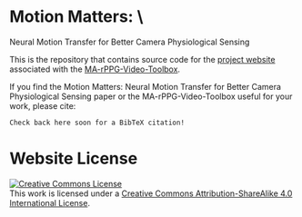 # Motion Matters: \
Neural Motion Transfer for Better Camera Physiological Sensing

This is the repository that contains source code for the [project website](https://motion-matters.github.io) associated with the [MA-rPPG-Video-Toolbox](https://github.com/Roni-Lab/MA-rPPG-Video-Toolbox).

If you find the Motion Matters: Neural Motion Transfer for Better Camera Physiological Sensing paper or the MA-rPPG-Video-Toolbox useful for your work, please cite:
```
Check back here soon for a BibTeX citation!
```

# Website License
<a rel="license" href="http://creativecommons.org/licenses/by-sa/4.0/"><img alt="Creative Commons License" style="border-width:0" src="https://i.creativecommons.org/l/by-sa/4.0/88x31.png" /></a><br />This work is licensed under a <a rel="license" href="http://creativecommons.org/licenses/by-sa/4.0/">Creative Commons Attribution-ShareAlike 4.0 International License</a>.
